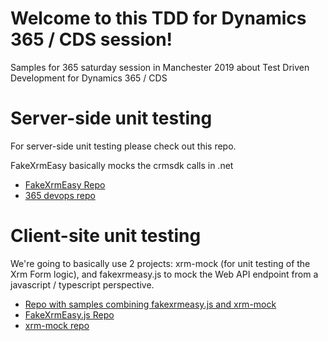 Welcome to this TDD for Dynamics 365 / CDS session!
=====================================================

Samples for 365 saturday session in Manchester 2019 about Test Driven Development for Dynamics 365 / CDS


Server-side unit testing
============================================

For server-side unit testing please check out this repo.

FakeXrmEasy basically mocks the crmsdk calls in .net

- [FakeXrmEasy Repo](https://github.com/jordimontana82/fake-xrm-easy)
- [365 devops repo](https://github.com/DynamicsValue/365saturday)

Client-site unit testing
==============================================

We're going to basically use 2 projects: xrm-mock (for unit testing of the Xrm Form logic), and fakexrmeasy.js to mock the Web API endpoint from a javascript / typescript perspective.

- [Repo with samples combining fakexrmeasy.js and xrm-mock](https://github.com/jordimontana82/fake-xrm-easy-js-samples)
- [FakeXrmEasy.js Repo](https://github.com/jordimontana82/fake-xrm-easy-js)
- [xrm-mock repo](https://github.com/camelCaseDave/xrm-mock)



